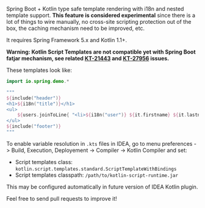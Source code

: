 Spring Boot + Kotlin type safe template rendering with i18n and nested template support.
**This feature is considered experimental** since there is a lot of things to wire manually,
no cross-site scripting protection out of the box, the caching mechanism need to be improved,
etc.

It requires Spring Framework 5.x and Kotlin 1.1+.

**Warning: Kotlin Script Templates are not compatible yet with Spring Boot fatjar mechanism, see related
[KT-21443](https://youtrack.jetbrains.com/issue/KT-21443) and [KT-27956](https://youtrack.jetbrains.com/issue/KT-27956)
issues.**

These templates look like:

```kotlin
import io.spring.demo.*

"""
${include("header")}
<h1>${i18n("title")}</h1>
<ul>
	${users.joinToLine{ "<li>${i18n("user")} ${it.firstname} ${it.lastname}</li>" }}
</ul>
${include("footer")}
"""
```

To enable variable resolution in `.kts` files in IDEA, go to menu preferences -> Build, Execution, Deployement -> Compiler -> Kotlin Compiler and set:
 - Script templates class: `kotlin.script.templates.standard.ScriptTemplateWithBindings`
 - Script templates classpath: `/path/to/kotlin-script-runtime.jar`
 
This may be configured automatically in future version of IDEA Kotlin plugin.

Feel free to send pull requests to improve it!
